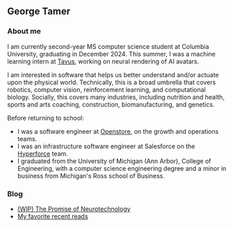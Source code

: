 ## George Tamer

### About me

I am currently second-year MS computer science student at Columbia University, graduating in December 2024. This summer, I was a machine learning intern at [Tavus](https://tavus.io/developer), working on neural rendering of AI avatars.

I am interested in software that helps us better understand and/or actuate upon the physical world. Technically, this is a broad umbrella that covers robotics, computer vision, reinforcement learning, and computational biology. Socially, this covers many industries, including nutrition and health, sports and arts coaching, construction, biomanufacturing, and genetics.

Before returning to school:

- I was a software engineer at [Openstore](https://open.store/), on the growth and operations teams.
- I was an infrastructure software engineer at Salesforce on the [Hyperforce](https://www.salesforce.com/platform/public-cloud-infrastructure/) team.
- I graduated from the University of Michigan (Ann Arbor), College of Engineering, with a computer science engineering degree and a minor in business from Michigan's Ross school of Business.

### Blog

- [(WIP) The Promise of Neurotechnology](/promise_of_neurotech.md)
- [My favorite recent reads](/books.md)
